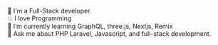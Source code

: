 :rocket: I'm a Full-Stack developer.<br/>
:boom: I love Programming <br/>
:pencil: I’m currently learning GraphQL, three.js, Nextjs, Remix <br/>
💬 Ask me about PHP Laravel, Javascript, and full-stack development. <br/>


<!---
Miteshvaghela/Miteshvaghela is a ✨ special ✨ repository because its `README.md` (this file) appears on your GitHub profile.
You can click the Preview link to take a look at your changes.
--->
